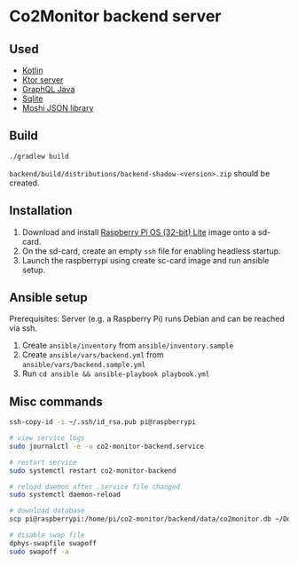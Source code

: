 # Co2Monitor backend server

## Used

* [Kotlin](https://kotlinlang.org/)
* [Ktor server](https://ktor.io/)
* [GraphQL Java](https://github.com/graphql-java/graphql-java)
* [Sqlite](https://www.sqlite.org/)
* [Moshi JSON library](https://github.com/square/moshi)

## Build

```bash
./gradlew build
```

`backend/build/distributions/backend-shadow-<version>.zip` should be created.

## Installation

1. Download and install [Raspberry Pi OS (32-bit) Lite](https://www.raspberrypi.org/downloads/raspberry-pi-os/) image onto a sd-card.
2. On the sd-card, create an empty `ssh` file for enabling headless startup.
3. Launch the raspberrypi using create sc-card image and run ansible setup.

## Ansible setup

Prerequisites: Server (e.g. a Raspberry Pi) runs Debian and can be reached via ssh.

1. Create `ansible/inventory` from `ansible/inventory.sample`
3. Create `ansible/vars/backend.yml` from `ansible/vars/backend.sample.yml`
6. Run `cd ansible && ansible-playbook playbook.yml`

## Misc commands
```bash
ssh-copy-id -i ~/.ssh/id_rsa.pub pi@raspberrypi

# view service logs
sudo journalctl -e -u co2-monitor-backend.service

# restart service
sudo systemctl restart co2-monitor-backend

# reload daemon after .service file changed
sudo systemctl daemon-reload

# download database
scp pi@raspberrypi:/home/pi/co2-monitor/backend/data/co2monitor.db ~/Downloads

# disable swap file
dphys-swapfile swapoff
sudo swapoff -a
```
